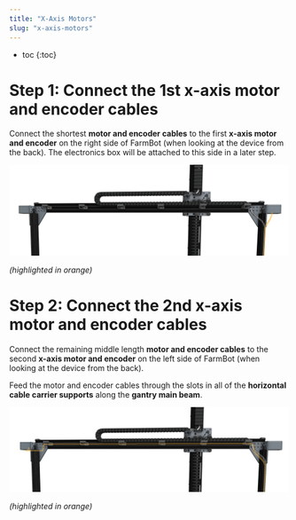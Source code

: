```yaml
---
title: "X-Axis Motors"
slug: "x-axis-motors"
---
```


* toc
{:toc}


# Step 1: Connect the 1st x-axis motor and encoder cables

Connect the shortest **motor and encoder cables** to the first **x-axis motor and encoder** on the right side of FarmBot (when looking at the device from the back). The electronics box will be attached to this side in a later step.

![X1 motor cable from back.png](X1_motor_cable_from_back.png)

_(highlighted in orange)_



# Step 2: Connect the 2nd x-axis motor and encoder cables

Connect the remaining middle length **motor and encoder cables** to the second **x-axis motor and encoder** on the left side of FarmBot (when looking at the device from the back).


Feed the motor and encoder cables through the slots in all of the **horizontal cable carrier supports** along the **gantry main beam**.

![X2 motor cable from back.png](X2_motor_cable_from_back.png)

_(highlighted in orange)_

